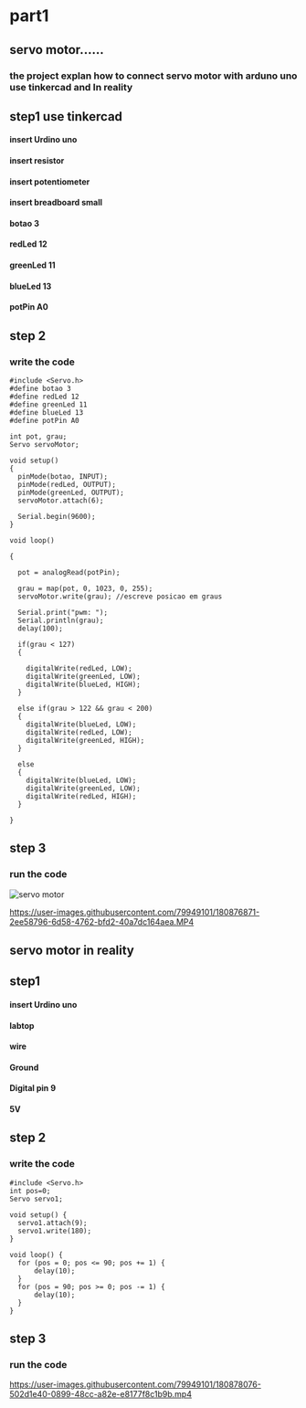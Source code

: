 # part1
## servo motor......
### the project explan how to connect servo motor with arduno uno use tinkercad and In reality
## step1 use tinkercad
#### insert Urdino uno 
#### insert resistor
 #### insert potentiometer
 #### insert breadboard small
####  botao 3
#### redLed 12
#### greenLed 11
#### blueLed 13
#### potPin A0

## step 2
### write the code 
```
#include <Servo.h>
#define botao 3
#define redLed 12
#define greenLed 11
#define blueLed 13
#define potPin A0

int pot, grau;
Servo servoMotor;

void setup()
{
  pinMode(botao, INPUT);
  pinMode(redLed, OUTPUT);
  pinMode(greenLed, OUTPUT);
  servoMotor.attach(6);
  
  Serial.begin(9600);
}

void loop()
  
{
  
  pot = analogRead(potPin);
  
  grau = map(pot, 0, 1023, 0, 255);
  servoMotor.write(grau); //escreve posicao em graus
  
  Serial.print("pwm: ");
  Serial.println(grau);
  delay(100);
  
  if(grau < 127)
  {
   
    digitalWrite(redLed, LOW);
    digitalWrite(greenLed, LOW);
    digitalWrite(blueLed, HIGH);
  }
  
  else if(grau > 122 && grau < 200)
  {
    digitalWrite(blueLed, LOW);
    digitalWrite(redLed, LOW);
    digitalWrite(greenLed, HIGH);
  }
  
  else
  {
    digitalWrite(blueLed, LOW);
    digitalWrite(greenLed, LOW);
    digitalWrite(redLed, HIGH);
  }
    
}
```
## step 3
### run the code
![servo motor](https://user-images.githubusercontent.com/79949101/180874858-a3a6e0ac-1d05-4bf2-89af-7b9928cb003a.jpg)

https://user-images.githubusercontent.com/79949101/180876871-2ee58796-6d58-4762-bfd2-40a7dc164aea.MP4
## servo motor in  reality
## step1 
#### insert Urdino uno 
####  labtop
####  wire 
####  Ground
#### Digital pin 9
#### 5V

## step 2
### write the code 
```
#include <Servo.h>
int pos=0;
Servo servo1; 

void setup() {
  servo1.attach(9);  
  servo1.write(180); 
}

void loop() {
  for (pos = 0; pos <= 90; pos += 1) { 
      delay(10);                
  }
  for (pos = 90; pos >= 0; pos -= 1) { 
      delay(10);                   
  }
}
```
## step 3
### run the code

https://user-images.githubusercontent.com/79949101/180878076-502d1e40-0899-48cc-a82e-e8177f8c1b9b.mp4



